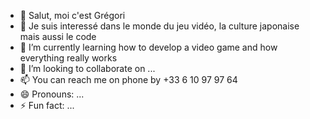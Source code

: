 - 👋 Salut, moi c'est Grégori
- 👀 Je suis interessé dans le monde du jeu vidéo, la culture japonaise mais aussi le code
- 🌱 I’m currently learning how to develop a video game and how everything really works
- 💞️ I’m looking to collaborate on ...
- 📫 You can reach me on phone by +33 6 10 97 97 64
- 😄 Pronouns: ...
- ⚡ Fun fact: ...

<!---
GrEg12oRi/GrEg12oRi is a ✨ special ✨ repository because its `README.md` (this file) appears on your GitHub profile.
You can click the Preview link to take a look at your changes.
--->
